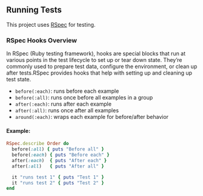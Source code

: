 ## Running Tests

This project uses [RSpec](https://rspec.info/) for testing.

### RSpec Hooks Overview

In RSpec (Ruby testing framework), hooks are special blocks that run at various points in the test lifecycle to set up or tear down state. They’re commonly used to prepare test data, configure the environment, or clean up after tests.RSpec provides hooks that help with setting up and cleaning up test state.

- `before(:each)`: runs before each example
- `before(:all)`: runs once before all examples in a group
- `after(:each)`: runs after each example
- `after(:all)`: runs once after all examples
- `around(:each)`: wraps each example for before/after behavior

#### Example:

```ruby
RSpec.describe Order do
  before(:all) { puts "Before all" }
  before(:each) { puts "Before each" }
  after(:each)  { puts "After each" }
  after(:all)   { puts "After all" }

  it "runs test 1" { puts "Test 1" }
  it "runs test 2" { puts "Test 2" }
end
